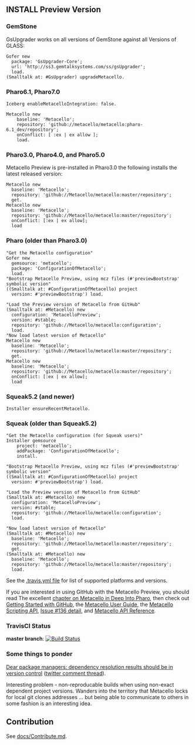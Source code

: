 ## INSTALL Preview Version

### GemStone
GsUpgrader works on all versions of GemStone against all Versions of GLASS:

```Smalltalk
Gofer new
  package: 'GsUpgrader-Core';
  url: 'http://ss3.gemtalksystems.com/ss/gsUpgrader';
  load.
(Smalltalk at: #GsUpgrader) upgradeMetacello.
```

### Pharo6.1, Pharo7.0

```Smalltalk
Iceberg enableMetacelloIntegration: false.

Metacello new
    baseline: 'Metacello';
    repository: 'github://metacello/metacello:pharo-6.1_dev/repository';
    onConflict: [ :ex | ex allow ];
    load.
 ```

### Pharo3.0, Pharo4.0, and Pharo5.0
Metacello Preview  is pre-installed in Pharo3.0 the following installs the latest released version:

```Smalltalk
Metacello new
  baseline: 'Metacello';
  repository: 'github://Metacello/metacello:master/repository';
  get.
Metacello new
  baseline: 'Metacello';
  repository: 'github://Metacello/metacello:master/repository';
  onConflict: [:ex | ex allow];
  load
```

### Pharo (older than Pharo3.0)

```Smalltalk
"Get the Metacello configuration"
Gofer new
  gemsource: 'metacello';
  package: 'ConfigurationOfMetacello';
  load.
"Bootstrap Metacello Preview, using mcz files (#'previewBootstrap' symbolic version"
((Smalltalk at: #ConfigurationOfMetacello) project 
  version: #'previewBootstrap') load.

"Load the Preview version of Metacello from GitHub"
(Smalltalk at: #Metacello) new
  configuration: 'MetacelloPreview';
  version: #stable;
  repository: 'github://Metacello/metacello:configuration';
  load.
"Now load latest version of Metacello"
Metacello new
  baseline: 'Metacello';
  repository: 'github://Metacello/metacello:master/repository';
  get.
Metacello new
  baseline: 'Metacello';
  repository: 'github://Metacello/metacello:master/repository';
  onConflict: [:ex | ex allow];
  load
```

### Squeak5.2 (and newer)

```Smalltalk
Installer ensureRecentMetacello.
```

### Squeak (older than Squeak5.2)

```Smalltalk
"Get the Metacello configuration (for Squeak users)"
Installer gemsource
    project: 'metacello';
    addPackage: 'ConfigurationOfMetacello';
    install.

"Bootstrap Metacello Preview, using mcz files (#'previewBootstrap' symbolic version"
((Smalltalk at: #ConfigurationOfMetacello) project 
  version: #'previewBootstrap') load.

"Load the Preview version of Metacello from GitHub"
(Smalltalk at: #Metacello) new
  configuration: 'MetacelloPreview';
  version: #stable;
  repository: 'github://Metacello/metacello:configuration';
  load.

"Now load latest version of Metacello"
(Smalltalk at: #Metacello) new
  baseline: 'Metacello';
  repository: 'github://Metacello/metacello:master/repository';
  get.
(Smalltalk at: #Metacello) new
  baseline: 'Metacello';
  repository: 'github://Metacello/metacello:master/repository';
  load.
```


See the [.travis.yml file](./.travis.yml) for list of supported platforms and versions.

If you are interested in using GitHub with the Metacello Preview, you should read The excellent [chapter on Metacello in Deep Into Pharo][5], then check out 
[Getting Started with GitHub][1], the [Metacello User Guide][2], the [Metacello Scripting API][3], [Issue #136 detail][4], and [Metacello API Reference][8].

### TravisCI Status
**master branch**: [![Build Status](https://travis-ci.org/Metacello/metacello.svg?branch=master)](https://travis-ci.org/Metacello/metacello)

### Some things to ponder 
[Dear package managers: dependency resolution results should be in version control][6] ([twitter comment thread][7]).

Interesting problem - non-reproducable builds when using non-exact dependent project versions. Wanders into the territory that Metacello locks for local git clones addresses ... but being able to communicate to others in some fashion is an interesting idea. 

[1]: docs/GettingStartedWithGitHub.md
[2]: docs/MetacelloUserGuide.md
[3]: docs/MetacelloScriptingAPI.md
[4]: docs/Issue_136Detail.md
[5]: http://pharobooks.gforge.inria.fr/PharoByExampleTwo-Eng/latest/Metacello.pdf
[6]: https://blog.ometer.com/2017/01/10/dear-package-managers-dependency-resolution-results-should-be-in-version-control/
[7]: https://twitter.com/migueldeicaza/status/868450752347480064
[8]: docs/APIReference.md

## Contribution

See [docs/Contribute.md](docs/Contribute.md).
